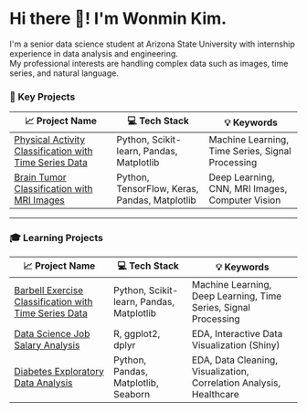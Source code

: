 # Hi there 👋! I'm Wonmin Kim.

I'm a senior data science student at Arizona State University with internship experience in data analysis and engineering.  
My professional interests are handling complex data such as images, time series, and natural language.

### 🚀 Key Projects

|📈 Project Name |💻 Tech Stack |💡 Keywords |
|--------------|------------|-------|
| [Physical Activity Classification with Time Series Data](https://github.com/1minute99/physical-activity-predictor) | Python, Scikit-learn, Pandas, Matplotlib | Machine Learning, Time Series, Signal Processing |
| [Brain Tumor Classification with MRI Images](https://github.com/1minute99/Brain-Tumor-Classification/tree/main) | Python, TensorFlow, Keras, Pandas, Matplotlib | Deep Learning, CNN, MRI Images, Computer Vision |

---

### 🎓 Learning Projects

|📈 Project Name |💻 Tech Stack |💡 Keywords |
|--------------|------------|-------|
| [Barbell Exercise Classification with Time Series Data](https://github.com/1minute99/Barbell-Exercise-Classifier) | Python, Scikit-learn, Pandas, Matplotlib | Machine Learning, Deep Learning, Time Series, Signal Processing |
| [Data Science Job Salary Analysis](https://github.com/1minute99/DataScience-Job-Salary-Analysis) | R, ggplot2, dplyr | EDA, Interactive Data Visualization (Shiny) |
| [Diabetes Exploratory Data Analysis](https://github.com/1minute99/Diabetes-EDA?tab=readme-ov-file#diabetes-exploratory-data-analysis) | Python, Pandas, Matplotlib, Seaborn | EDA, Data Cleaning, Visualization, Correlation Analysis, Healthcare |
